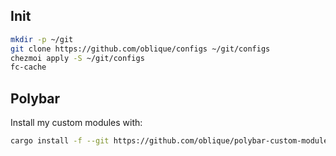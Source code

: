 ## Init

```sh
mkdir -p ~/git
git clone https://github.com/oblique/configs ~/git/configs
chezmoi apply -S ~/git/configs
fc-cache
```

## Polybar

Install my custom modules with:

```sh
cargo install -f --git https://github.com/oblique/polybar-custom-modules
```
